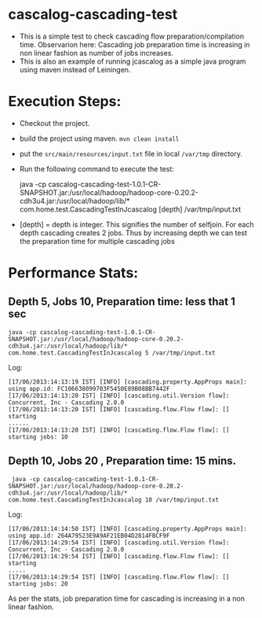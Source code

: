 # cascalog-cascading-test


- This is a simple test to check cascading flow preparation/compilation time. Observarion here: Cascading job preparation time is increasing in non linear fashion as number of jobs increases.
- This is also an example of running jcascalog as a simple java program using maven instead of Leiningen.

# Execution Steps:

* Checkout the project.
* build the project using maven.
`mvn clean install`
* put the `src/main/resources/input.txt` file in local `/var/tmp` directory.
* Run the following command to execute the test:


     java -cp cascalog-cascading-test-1.0.1-CR-SNAPSHOT.jar:/usr/local/hadoop/hadoop-core-0.20.2-cdh3u4.jar:/usr/local/hadoop/lib/* com.home.test.CascadingTestInJcascalog [depth] /var/tmp/input.txt

* [depth] = depth is integer. This signifies the number of selfjoin. For each depth cascading creates 2 jobs. Thus by increasing depth we can test the preparation time for multiple cascading jobs


# Performance Stats: 

Depth 5, Jobs 10, Preparation time: less that 1 sec
---------------------------------------------------

    java -cp cascalog-cascading-test-1.0.1-CR-SNAPSHOT.jar:/usr/local/hadoop/hadoop-core-0.20.2-cdh3u4.jar:/usr/local/hadoop/lib/* com.home.test.CascadingTestInJcascalog 5 /var/tmp/input.txt

Log:

    [17/06/2013:14:13:19 IST] [INFO] [cascading.property.AppProps main]: using app.id: FC106638099703F5450E89B08BB7442F
    [17/06/2013:14:13:20 IST] [INFO] [cascading.util.Version flow]: Concurrent, Inc - Cascading 2.0.0
    [17/06/2013:14:13:20 IST] [INFO] [cascading.flow.Flow flow]: [] starting
    ......
    [17/06/2013:14:13:20 IST] [INFO] [cascading.flow.Flow flow]: []  starting jobs: 10


Depth 10, Jobs 20 , Preparation time: 15 mins.
----------------------------------------------

     java -cp cascalog-cascading-test-1.0.1-CR-SNAPSHOT.jar:/usr/local/hadoop/hadoop-core-0.20.2-cdh3u4.jar:/usr/local/hadoop/lib/* com.home.test.CascadingTestInJcascalog 10 /var/tmp/input.txt


Log:

    [17/06/2013:14:14:50 IST] [INFO] [cascading.property.AppProps main]: using app.id: 264A79523E9A9AF21EB04D2814FBCF9F
    [17/06/2013:14:29:54 IST] [INFO] [cascading.util.Version flow]: Concurrent, Inc - Cascading 2.0.0
    [17/06/2013:14:29:54 IST] [INFO] [cascading.flow.Flow flow]: [] starting
    .....
    [17/06/2013:14:29:54 IST] [INFO] [cascading.flow.Flow flow]: []  starting jobs: 20
    
As per the stats, job preparation time for cascading is increasing in a non linear fashion.



